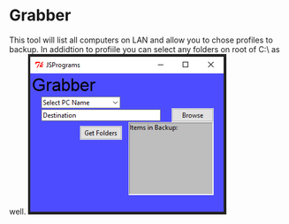 # Grabber
This tool will list all computers on LAN and allow you to chose profiles to backup. In addidtion to profiile you can select any folders on root of C:\ as well. 
![](images\Grabber.png)
